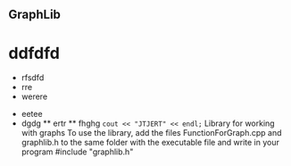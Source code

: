 ## GraphLib
# ddfdfd
- rfsdfd
- rre
- werere
* eetee
* dgdg
** ertr
** fhghg
`
cout << "JTJERT" << endl;
`
Library for working with graphs
To use the library, add the files FunctionForGraph.cpp and graphlib.h to the same folder with the executable file and write in your program #include "graphlib.h"

